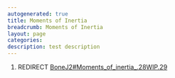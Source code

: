 ```yaml
---
autogenerated: true
title: Moments of Inertia
breadcrumb: Moments of Inertia
layout: page
categories: 
description: test description
---
```


1.  REDIRECT [BoneJ2\#Moments\_of\_inertia\_.28WIP.29](BoneJ2#Moments_of_inertia_.28WIP.29)
